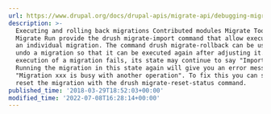 ```yaml
---
url: https://www.drupal.org/docs/drupal-apis/migrate-api/debugging-migrations
description: >-
  Executing and rolling back migrations Contributed modules Migrate Tools and
  Migrate Run provide the drush migrate-import command that allow execution of
  an individual migration. The command drush migrate-rollback can be used to
  undo a migration so that it can be executed again after adjusting it. If the
  execution of a migration fails, its state may continue to say "Importing".
  Running the migration in this state again will give you an error message
  "Migration xxx is busy with another operation". To fix this you can stop and
  reset the migration with the drush migrate-reset-status command.
published_time: '2018-03-29T18:52:03+00:00'
modified_time: '2022-07-08T16:28:14+00:00'
---
```

